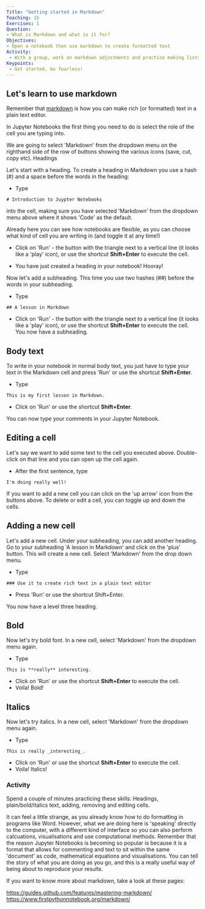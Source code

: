 ```yaml
---
Title: "Getting started in Markdown"
Teaching: 15
Exercises: 1
Question:
- What is Markdown and what is it for?
Objectives:
- Open a notebook then use markdown to create formatted text
Activity:
 - With a group, work on markdown adjustments and practice making lists.
Keypoints:
 - Get started, be fearless!
---
```


## Let's learn to use markdown

Remember that [markdown](https://en.wikipedia.org/wiki/Markdown) is how you can make rich (or formatted) text in a plain text editor.

In Jupyter Notebooks the first thing you need to do is select the role of the cell you are typing into. 

We are going to select 'Markdown' from the dropdown menu on the righthand side of the row of buttons showing the various icons (save, cut, copy etc). 
Headings

Let's start with a heading. To create a heading in Markdown you use a hash (#) and a space before the words in the heading:

 - Type

```# Introduction to Juypter Notebooks```

into the cell, making sure you have selected 'Markdown' from the dropdown menu above where it shows 'Code' as the default. 

Already here you can see how notebooks are flexible, as you can choose what kind of cell you are writing in (and toggle it at any time!)
  
  - Click on 'Run' - the button with the triangle next to a vertical line (it looks  like a 'play' icon), or use the shortcut **Shift+Enter** to execute the cell.
   
  - You have just created a heading in your notebook! Hooray!
 
 Now let's add a subheading. This time you use two hashes (##) before the words in your subheading.
 
  - Type
  
  ```## A lesson in Markdown```

  - Click on 'Run' - the button with the triangle next to a vertical line (it looks  like a 'play' icon), or use the shortcut **Shift+Enter** to execute the cell. You now have a subheading.
  
## Body text
 
To write in your notebook in normal body text, you just have to type your text in the Markdown cell and press 'Run' or use the shortcut **Shift+Enter**.
 
  - Type
  
  ```This is my first lesson in Markdown.``` 

 - Click on 'Run' or use the shortcut **Shift+Enter**.
 
  You can now type your comments in your Jupyter Notebook.
  
## Editing a cell
  
 Let's say we want to add some text to the cell you executed above. Double-click on that line and you can open up the cell again.
  
   -  After the first sentence, type
   
 ```I'm doing really well!``` 
  
If you want to add a new cell you can click on the 'up arrow' icon from the buttons above.  To delete or edit a cell, you can toggle up and down the cells.
 
## Adding a new cell
 
Let's add a new cell. Under your subheading, you can add another heading. Go to your subheading 'A lesson in Markdown' and click on the 'plus' button. This will create a new cell. Select 'Markdown' from the drop down menu.
 
 - Type
 
```### Use it to create rich text in a plain text editor``` 
 
 - Press 'Run' or use the shortcut Shift+Enter.
 
 You now have a level three heading.

## Bold

Now let's try bold font. In a new cell, select 'Markdown' from the dropdown menu again.

 - Type
  
 ```This is **really** interesting.```
     
  - Click on 'Run' or use the shortcut **Shift+Enter** to execute the cell.
  - Voila! Bold!
 
## Italics

Now let's try italics. In a new cell, select 'Markdown' from the dropdown menu again.

 - Type
  
 ```This is really _interesting_.```
  
   
  - Click on 'Run' or use the shortcut **Shift+Enter** to execute the cell.
  - Voila! Italics!
 
### Activity

Spend a couple of minutes practicing these skills: Headings, plain/bold/italics text, adding, removing and editing cells.
 
It can feel a little strange, as you already know how to do formatting in programs like Word. However, what we are doing here is 'speaking' directly to the computer, with a different kind of interface so you can also perform calcuations, visualisations and use computational methods. Remember that the reason Jupyter Notebooks is becoming so popular is because it is a format that allows for commenting and text to sit within the same 'document' as code, mathematical equations and visualisations. You can tell the story of what you are doing as you go, and this is a really useful way of being about to reproduce your results. 

If you want to know more about markdown, take a look at these pages: 

https://guides.github.com/features/mastering-markdown/
https://www.firstpythonnotebook.org/markdown/
